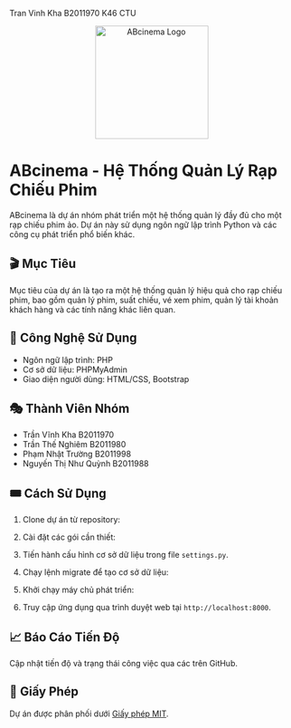 Tran Vinh Kha B2011970 K46 CTU 
<p align="center">
  <img src="https:///Users/QK/Downloads/Nahida_ 19.jpg" alt="ABcinema Logo" width="200" height="200">
</p>

# ABcinema - Hệ Thống Quản Lý Rạp Chiếu Phim

ABcinema là dự án nhóm phát triển một hệ thống quản lý đầy đủ cho một rạp chiếu phim ảo. Dự án này sử dụng ngôn ngữ lập trình Python và các công cụ phát triển phổ biến khác.

## 🎬 Mục Tiêu

Mục tiêu của dự án là tạo ra một hệ thống quản lý hiệu quả cho rạp chiếu phim, bao gồm quản lý phim, suất chiếu, vé xem phim, quản lý tài khoản khách hàng và các tính năng khác liên quan.

## 🔧 Công Nghệ Sử Dụng

- Ngôn ngữ lập trình: PHP
- Cơ sở dữ liệu: PHPMyAdmin
- Giao diện người dùng: HTML/CSS, Bootstrap

## 🎭 Thành Viên Nhóm

- Trần Vĩnh Kha B2011970
- Trần Thế Nghiêm B2011980
- Phạm Nhật Trường B2011998
- Nguyến Thị Như Quỳnh B2011988

## 🎟️ Cách Sử Dụng

1. Clone dự án từ repository:

2. Cài đặt các gói cần thiết:

3. Tiến hành cấu hình cơ sở dữ liệu trong file `settings.py`.

4. Chạy lệnh migrate để tạo cơ sở dữ liệu:

5. Khởi chạy máy chủ phát triển:

6. Truy cập ứng dụng qua trình duyệt web tại `http://localhost:8000`.

## 📈 Báo Cáo Tiến Độ

Cập nhật tiến độ và trạng thái công việc qua các  trên GitHub.

## 📝 Giấy Phép

Dự án được phân phối dưới [Giấy phép MIT](LICENSE).


